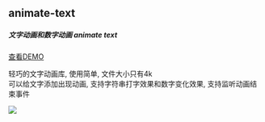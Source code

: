 ## animate-text

##### 文字动画和数字动画 animate text

[查看DEMO](http://qgh810.github.io/src/animate-text/index.html)

轻巧的文字动画库, 使用简单, 文件大小只有4k<br>可以给文字添加出现动画, 支持字符串打字效果和数字变化效果, 支持监听动画结束事件

<img src="https://raw.githubusercontent.com/qgh810/qgh810.github.io/master/src/animate-text/assets/images/demo.gif" />

